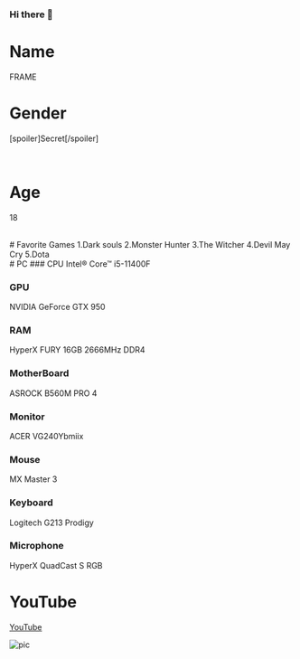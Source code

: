 ### Hi there 👋
# Name
FRAME 
<br>
# Gender
[spoiler]Secret[/spoiler]

<br>

# Age
18

<br>
# Favorite Games
1.Dark souls
2.Monster Hunter
3.The Witcher
4.Devil May Cry
5.Dota

<br>
# PC
### CPU  
 Intel® Core™ i5-11400F
 
### GPU  
NVIDIA GeForce GTX 950

### RAM  
HyperX FURY 16GB 2666MHz DDR4

### MotherBoard  
ASROCK B560M PRO 4

### Monitor   
ACER VG240Ybmiix

### Mouse   
MX Master 3  

### Keyboard 
Logitech G213 Prodigy

### Microphone  
HyperX QuadCast S RGB

# YouTube
[YouTube](https://www.youtube.com/channel/UC57K9QMejcvzrSQYiCrAoRw/featured) <br>

![pic](https://github.com/frame5482/frame5482/blob/main/Port%20%E0%B8%A3%E0%B8%B9%E0%B8%9B.png)

<!--
**frame5482/frame5482** is a ✨ _special_ ✨ repository because its `README.md` (this file) appears on your GitHub profile.
#


Here are some ideas to get you started:

- 🔭 I’m currently working on ...
- 🌱 I’m currently learning ...
- 👯 I’m looking to collaborate on ...
- 🤔 I’m looking for help with ...
- 💬 Ask me about ...
- 📫 How to reach me: ...
- 😄 Pronouns: ...
- ⚡ Fun fact: ...
-->
